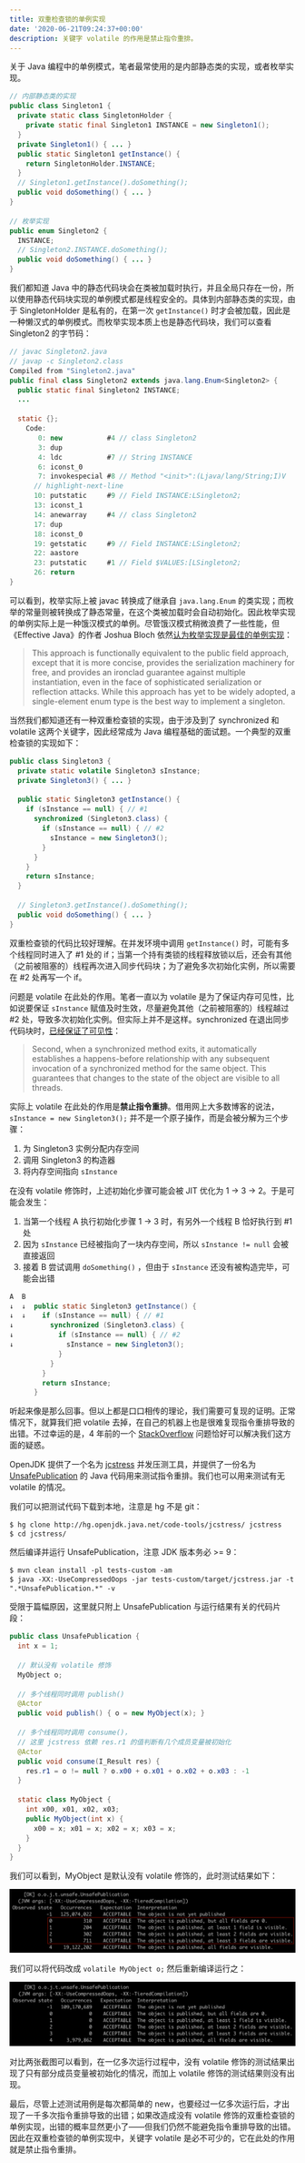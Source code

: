 ```yaml
---
title: 双重检查锁的单例实现
date: '2020-06-21T09:24:37+00:00'
description: 关键字 volatile 的作用是禁止指令重排。
---
```


关于 Java 编程中的单例模式，笔者最常使用的是内部静态类的实现，或者枚举实现。

```java
// 内部静态类的实现
public class Singleton1 {
  private static class SingletonHolder {
    private static final Singleton1 INSTANCE = new Singleton1();
  }
  private Singleton1() { ... }
  public static Singleton1 getInstance() {
    return SingletonHolder.INSTANCE;
  }
  // Singleton1.getInstance().doSomething();
  public void doSomething() { ... }
}

// 枚举实现
public enum Singleton2 {
  INSTANCE;
  // Singleton2.INSTANCE.doSomething();
  public void doSomething() { ... }
}
```

我们都知道 Java 中的静态代码块会在类被加载时执行，并且全局只存在一份，所以使用静态代码块实现的单例模式都是线程安全的。具体到内部静态类的实现，由于 SingletonHolder 是私有的，在第一次 `getInstance()` 时才会被加载，因此是一种懒汉式的单例模式。而枚举实现本质上也是静态代码块，我们可以查看 Singleton2 的字节码：

```java
// javac Singleton2.java
// javap -c Singleton2.class
Compiled from "Singleton2.java"
public final class Singleton2 extends java.lang.Enum<Singleton2> {
  public static final Singleton2 INSTANCE;
  ...

  static {};
    Code:
       0: new           #4 // class Singleton2
       3: dup
       4: ldc           #7 // String INSTANCE
       6: iconst_0
       7: invokespecial #8 // Method "<init>":(Ljava/lang/String;I)V
      // highlight-next-line
      10: putstatic     #9 // Field INSTANCE:LSingleton2;
      13: iconst_1
      14: anewarray     #4 // class Singleton2
      17: dup
      18: iconst_0
      19: getstatic     #9 // Field INSTANCE:LSingleton2;
      22: aastore
      23: putstatic     #1 // Field $VALUES:[LSingleton2;
      26: return
}
```

可以看到，枚举实际上被 javac 转换成了继承自 `java.lang.Enum` 的类实现；而枚举的常量则被转换成了静态常量，在这个类被加载时会自动初始化。因此枚举实现的单例实际上是一种饿汉模式的单例。尽管饿汉模式稍微浪费了一些性能，但《Effective Java》的作者 Joshua Bloch 依然[认为枚举实现是最佳的单例实现](https://www.drdobbs.com/jvm/creating-and-destroying-java-objects-par/208403883?pgno=3)：

> This approach is functionally equivalent to the public field approach, except that it is more concise, provides the serialization machinery for free, and provides an ironclad guarantee against multiple instantiation, even in the face of sophisticated serialization or reflection attacks. While this approach has yet to be widely adopted, a single-element enum type is the best way to implement a singleton.

当然我们都知道还有一种双重检查锁的实现，由于涉及到了 synchronized 和 volatile 这两个关键字，因此经常成为 Java 编程基础的面试题。一个典型的双重检查锁的实现如下：

```java
public class Singleton3 {
  private static volatile Singleton3 sInstance;
  private Singleton3() { ... }

  public static Singleton3 getInstance() {
    if (sInstance == null) { // #1
      synchronized (Singleton3.class) {
        if (sInstance == null) { // #2
          sInstance = new Singleton3();
        }
      }
    }
    return sInstance;
  }

  // Singleton3.getInstance().doSomething();
  public void doSomething() { ... }
}
```

双重检查锁的代码比较好理解。在并发环境中调用 `getInstance()` 时，可能有多个线程同时进入了 #1 处的 if；当第一个持有类锁的线程释放锁以后，还会有其他（之前被阻塞的）线程再次进入同步代码块；为了避免多次初始化实例，所以需要在 #2 处再写一个 if。

问题是 volatile 在此处的作用。笔者一直以为 volatile 是为了保证内存可见性，比如说要保证 `sInstance` 赋值及时生效，尽量避免其他（之前被阻塞的）线程越过 #2 处，导致多次初始化实例。但实际上并不是这样。synchronized 在退出同步代码块时，[已经保证了可见性](https://docs.oracle.com/javase/tutorial/essential/concurrency/syncmeth.html)：

> Second, when a synchronized method exits, it automatically establishes a happens-before relationship with any subsequent invocation of a synchronized method for the same object. This guarantees that changes to the state of the object are visible to all threads.

实际上 volatile 在此处的作用是**禁止指令重排**。借用网上大多数博客的说法，`sInstance = new Singleton3();` 并不是一个原子操作，而是会被分解为三个步骤：

1. 为 Singleton3 实例分配内存空间
2. 调用 Singleton3 的构造器
3. 将内存空间指向 `sInstance`

在没有 volatile 修饰时，上述初始化步骤可能会被 JIT 优化为 1 → 3 → 2。于是可能会发生：

1. 当第一个线程 A 执行初始化步骤 1 → 3 时，有另外一个线程 B 恰好执行到 #1 处
2. 因为 `sInstance` 已经被指向了一块内存空间，所以 `sInstance != null` 会被直接返回
3. 接着 B 尝试调用 `doSomething()` ，但由于 `sInstance` 还没有被构造完毕，可能会出错

```java
A  B
↓  ↓  public static Singleton3 getInstance() {
↓  ↓    if (sInstance == null) { // #1
↓         synchronized (Singleton3.class) {
↓           if (sInstance == null) { // #2
↓             sInstance = new Singleton3();
            }
          }
        }
        return sInstance;
      }
```

听起来像是那么回事。但以上都是口口相传的理论，我们需要可复现的证明。正常情况下，就算我们把 volatile 去掉，在自己的机器上也是很难复现指令重排导致的出错。不过幸运的是，4 年前的一个 [StackOverflow](https://stackoverflow.com/q/35883354/4696820) 问题恰好可以解决我们这方面的疑惑。

OpenJDK 提供了一个名为 [jcstress](https://wiki.openjdk.java.net/display/CodeTools/jcstress) 并发压测工具，并提供了一份名为 [UnsafePublication](http://hg.openjdk.java.net/code-tools/jcstress/file/901860a6cb61/tests-custom/src/main/java/org/openjdk/jcstress/tests/unsafe/UnsafePublication.java) 的 Java 代码用来测试指令重排。我们也可以用来测试有无 volatile 的情况。

我们可以把测试代码下载到本地，注意是 hg 不是 git：

```text
$ hg clone http://hg.openjdk.java.net/code-tools/jcstress/ jcstress
$ cd jcstress/
```

然后编译并运行 UnsafePublication，注意 JDK 版本务必 >= 9：

```text
$ mvn clean install -pl tests-custom -am
$ java -XX:-UseCompressedOops -jar tests-custom/target/jcstress.jar -t ".*UnsafePublication.*" -v
```

受限于篇幅原因，这里就只附上 UnsafePublication 与运行结果有关的代码片段：

```java
public class UnsafePublication {
  int x = 1;

  // 默认没有 volatile 修饰
  MyObject o;

  // 多个线程同时调用 publish()
  @Actor
  public void publish() { o = new MyObject(x); }

  // 多个线程同时调用 consume()，
  // 这里 jcstress 依赖 res.r1 的值判断有几个成员变量被初始化
  @Actor
  public void consume(I_Result res) {
    res.r1 = o != null ? o.x00 + o.x01 + o.x02 + o.x03 : -1
  }

  static class MyObject {
    int x00, x01, x02, x03;
    public MyObject(int x) {
      x00 = x; x01 = x; x02 = x; x03 = x;
    }
  }
}
```

我们可以看到，MyObject 是默认没有 volatile 修饰的，此时测试结果如下：

![没有 volatile 修饰的测试结果](./unsafe-publication-without-volatile.png)

我们可以将代码改成 `volatile MyObject o;` 然后重新编译运行之：

![加上 volatile 修饰的测试结果](./unsafe-publication-with-volatile.png)

对比两张截图可以看到，在一亿多次运行过程中，没有 volatile 修饰的测试结果出现了只有部分成员变量被初始化的情况，而加上 volatile 修饰的测试结果则没有出现。

最后，尽管上述测试用例是每次都简单的 new，也要经过一亿多次运行后，才出现了一千多次指令重排导致的出错；如果改造成没有 volatile 修饰的双重检查锁的单例实现，出错的概率显然更小了——但我们仍然不能避免指令重排导致的出错。因此在双重检查锁的单例实现中，关键字 volatile 是必不可少的，它在此处的作用就是禁止指令重排。
